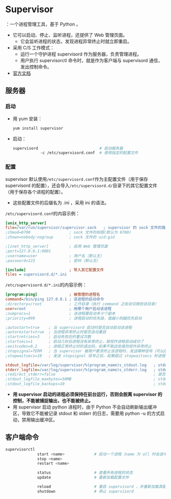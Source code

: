 # Supervisor

：一个进程管理工具，基于 Python 。
- 它可以启动、停止、监听进程，还提供了 Web 管理页面。
  - 它会监听进程的状态，发现进程异常终止时就立即重启。
- 采用 C/S 工作模式：
  - 运行一个守护进程 supervisord 作为服务器，负责管理进程。
  - 用户执行 supervisorctl 命令时，就是作为客户端与 supervisord 通信，发出控制命令。
- [官方文档](http://supervisord.org/index.html)

## 服务器

### 启动

- 用 yum 安装：
    ```sh
    yum install supervisor
    ```
- 启动：
    ```sh
    supervisord                           # 启动服务器
                -c /etc/supervisord.conf  # 使用指定的配置文件
    ```

### 配置

supervisor 默认使用`/etc/supervisord.conf`作为主配置文件（用于保存 supervisord 的配置），还会导入`/etc/supervisord.d/`目录下的其它配置文件（用于保存各个进程的配置）。
- 这些配置文件的后缀名为 .ini ，采用 ini 的语法。

`/etc/supervisord.conf`的内容示例：
```ini
[unix_http_server]
file=/var/run/supervisor/supervisor.sock   ; supervisor 的 sock 文件的路径
;chmod=0700                 ; sock 文件的权限(默认为 0700)
;chown=nobody:nogroup       ; sock 文件的 uid:gid

;[inet_http_server]         ; 启用 Web 管理页面
;port=127.0.0.1:9001
;username=user              ; 用户名（默认无）
;password=123               ; 密码（默认无）

[include]                   ; 导入其它配置文件
files = supervisord.d/*.ini
```

`/etc/supervisord.d/*.ini`的内容示例：
```ini
[program:ping]              ; 被管理的进程名
command=/bin/ping 127.0.0.1 ; 该进程的启动命令
;directory=/root            ; 工作目录（执行 command 之前会切换到该目录）
user=root                   ; 用哪个用户启动该进程
;numprocs=1                 ; 该进程要启动多少个副本
;priority=999               ; 进程启动的优先级，值越小则越优先启动

;autostart=true    ; 当 supervisord 启动时是否自动启动该进程
;autorestart=true  ; 当进程异常终止时是否自动重启
;startretries=3    ; 启动失败后的重试次数
;startsecs=1       ; 启动几秒后进程没有异常终止，就视作进程启动成功了
;exitcodes=0,2     ; 进程正常终止时的退出码，如果不取这些值则视作异常终止
;stopsignal=TERM   ; 当 supervisor 被用户要求终止该进程时，发送哪种信号（可以是 TERM、HUP、INT、QUIT、KILL、USR1、USR2）
;stopwaitsecs=10   ; 发送 stopsignal 信号之后，如果超过 stopwaitsecs 秒进程仍然没终止，则发送 SIGKILL 信号强制终止

stdout_logfile=/var/log/supervisor/%(program_name)s_stdout.log   ; stdout 日志文件的保存路径（该目录需要已存在）
stderr_logfile=/var/log/supervisor/%(program_name)s_stderr.log   ; stderr 日志文件的保存路径（该目录需要已存在）
;redirect_stderr=false                                           ; 是否把 stderr 重定向到 stdout
;stdout_logfile_maxbytes=50MB                                    ; stdout 日志文件的最大大小，超出则会循环写入，设置成 0 则不限制大小
;stdout_logfile_backups=10                                       ; stdout 日志文件的备份数量。设置成 0 则不备份
```
- **用 supervisor 启动的进程必须保持在前台运行，否则会脱离 supervisor 的控制，不能被捕捉输出，也不能被终止。**
- 用 supervisor 启动 python 进程时，由于 Python 不会自动刷新输出缓冲区，导致它不能被记录 stdout 和 stderr 的日志，需要用 python -u 的方式启动，禁用输出缓冲区。

## 客户端命令

```sh
supervisorctl
              start <name>             # 启动一个进程（name 为 all 时会选中配置文件中的所有进程）
              stop <name>
              restart <name>

              status                   # 查看所有进程的状态
              update                   # 重新加载配置文件

              reload                   # 重启 supervisord ，并重新加载其配置文件
              shutdown                 # 停止 supervisord
```
